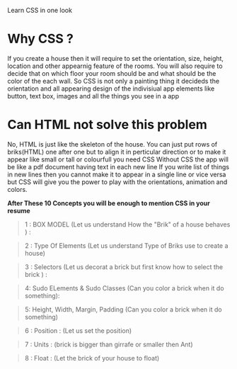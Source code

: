 Learn CSS in one look

# Why CSS ?
If you create a house then it will require to set the orientation, size, height, location and other appearnig feature of the rooms.
You will also require to decide that on which floor your room should be and what should be the color of the each wall.
So CSS is not only a painting thing it decideds the orientation and all appearing design of the indivisiual app elements like button, text box,  images and all the things you see in a app

# Can HTML not solve this problem
No, HTML is just like the skeleton of the house. You can just put rows of briks(HTML) one after one but to align it in perticular direction or to make it appear like small or tall or colourfull you need CSS
Without CSS the app will be like a pdf document having text in each new line
If you write list of things in new lines then you cannot make it to appear in a single line or vice versa but CSS will give you the power to play with the orientations, animation and colors.

**After These 10 Concepts you will  be enough to mention CSS in your resume**


>1 : BOX MODEL (Let us understand How the "Brik" of a house behaves ) : 

>2 : Type Of Elements (Let us understand  Type of Briks use to create a house)

>3 : Selectors (Let us decorat a brick but first know how to select the brick ) :

>4: Sudo ELements & Sudo Classes (Can you color a brick when it do something):

>5: Height, Width, Margin, Padding (Can you color a brick when it do something)

>6 : Position : (Let us set the position)

>7 : Units : (brick is bigger than girrafe or smaller then Ant)

>8 : Float : (Let the brick of your house to float)


